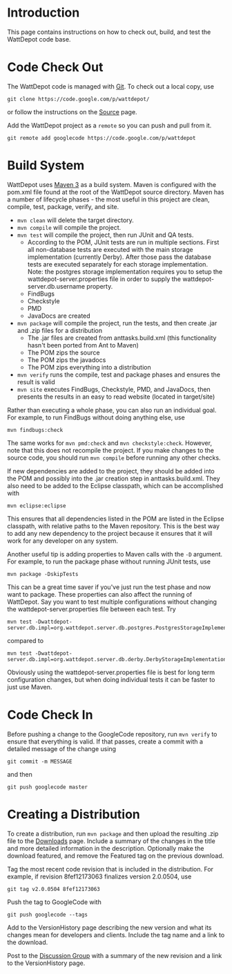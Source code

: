 # Introduction #

This page contains instructions on how to check out, build, and test the WattDepot code base.

# Code Check Out #

The WattDepot code is managed with [Git](http://help.github.com/set-up-git-redirect). To check out a local copy, use
```
git clone https://code.google.com/p/wattdepot/
```
or follow the instructions on the [Source](http://code.google.com/p/wattdepot/source/checkout) page.

Add the WattDepot project as a `remote` so you can push and pull from it.
```
git remote add googlecode https://code.google.com/p/wattdepot
```

# Build System #

WattDepot uses [Maven 3](http://maven.apache.org/index.html) as a build system. Maven is configured with the pom.xml file found at the root of the WattDepot source directory. Maven has a number of lifecycle phases - the most useful in this project are clean, compile, test, package, verify, and site.

  * `mvn clean` will delete the target directory.
  * `mvn compile` will compile the project.
  * `mvn test` will compile the project, then run JUnit and QA tests.
    * According to the POM, JUnit tests are run in multiple sections. First all non-database tests are executed with the main storage implementation (currently Derby). After those pass the database tests are executed separately for each storage implementation. Note: the postgres storage implementation requires you to setup the wattdepot-server.properties file in order to supply the wattdepot-server.db.username property.
    * FindBugs
    * Checkstyle
    * PMD
    * JavaDocs are created
  * `mvn package` will compile the project, run the tests, and then create .jar and .zip files for a distribution
    * The .jar files are created from anttasks.build.xml (this functionality hasn't been ported from Ant to Maven)
    * The POM zips the source
    * The POM zips the javadocs
    * The POM zips everything into a distribution
  * `mvn verify` runs the compile, test and package phases and ensures the result is valid
  * `mvn site` executes FindBugs, Checkstyle, PMD, and JavaDocs, then presents the results in an easy to read website (located in target/site)

Rather than executing a whole phase, you can also run an individual goal. For example, to run FindBugs without doing anything else, use
```
mvn findbugs:check
```
The same works for `mvn pmd:check` and `mvn checkstyle:check`. However, note that this does not recompile the project. If you make changes to the source code, you should run `mvn compile` before running any other checks.

If new dependencies are added to the project, they should be added into the POM and possibly into the .jar creation step in anttasks.build.xml. They also need to be added to the Eclipse classpath, which can be accomplished with
```
mvn eclipse:eclipse
```
This ensures that all dependencies listed in the POM are listed in the Eclipse classpath, with relative paths to the Maven repository. This is the best way to add any new dependency to the project because it ensures that it will work for any developer on any system.

Another useful tip is adding properties to Maven calls with the `-D` argument. For example, to run the package phase without running JUnit tests, use
```
mvn package -DskipTests
```
This can be a great time saver if you've just run the test phase and now want to package. These properties can also affect the running of WattDepot. Say you want to test multiple configurations without changing the wattdepot-server.properties file between each test. Try
```
mvn test -Dwattdepot-server.db.impl=org.wattdepot.server.db.postgres.PostgresStorageImplementation
```
compared to
```
mvn test -Dwattdepot-server.db.impl=org.wattdepot.server.db.derby.DerbyStorageImplementation
```
Obviously using the wattdepot-server.properties file is best for long term configuration changes, but when doing individual tests it can be faster to just use Maven.


# Code Check In #
Before pushing a change to the GoogleCode repository, run `mvn verify` to ensure that everything is valid. If that passes, create a commit with a detailed message of the change using
```
git commit -m MESSAGE
```
and then
```
git push googlecode master
```

# Creating a Distribution #
To create a distribution, run `mvn package` and then upload the resulting .zip file to the [Downloads](http://code.google.com/p/wattdepot/downloads) page. Include a summary of the changes in the title and more detailed information in the description. Optionally make the download featured, and remove the Featured tag on the previous download.

Tag the most recent code revision that is included in the distribution. For example, if revision 8fef12173063 finalizes version 2.0.0504, use
```
git tag v2.0.0504 8fef12173063
```
Push the tag to GoogleCode with
```
git push googlecode --tags
```

Add to the VersionHistory page describing the new version and what its changes mean for developers and clients. Include the tag name and a link to the download.

Post to the [Discussion Group](https://groups.google.com/forum/?fromgroups#!forum/wattdepot-users) with a summary of the new revision and a link to the VersionHistory page.